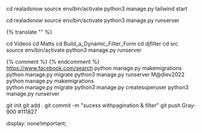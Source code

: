 cd realadsnow
source env/bin/activate
python3 manage.py tailwind start

cd realadsnow
source env/bin/activate
python3 manage.py runserver 


{% translate "" %}

cd Videos
cd Matts
cd Build_a_Dynamic_Filter_Form
cd djfilter
cd src
source env/bin/activate
python3 manage.py runserver 

{% comment %} {% endcomment %}  
https://www.facebook.com/search
python manage.py makemigrations    
python manage.py migrate 
python3 manage.py runserver 
M@diev2022
python manage.py makemigrations    
python manage.py migrate 
python3 manage.py createsuperuser
python3 manage.py runserver  


git init
git add .
git commit -m "sucess withpagination & filter"
git push
Gray-900
#111827

display: none!important;